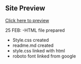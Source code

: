 ## Site Preview

[Click here to preview](https://sawruh.github.io/firstsite-from-Odin/)


25 FEB:
-HTML file prepared

- Style.css created
- readme.md created
- style.css linked with html
- roboto font linked from google
